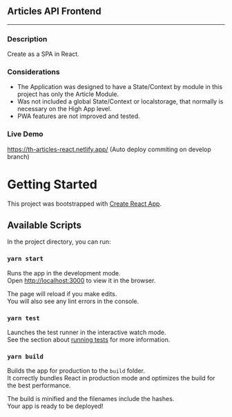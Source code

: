 ## Articles API Frontend 

----
### Description
Create as a SPA in React.

### Considerations
- The Application was designed to have a State/Context by module in this project has only the Article Module.
- Was not included a global State/Context or localstorage, that normally is necessary on the High App level.
- PWA features are not improved and tested.
### Live Demo
https://th-articles-react.netlify.app/
(Auto deploy commiting on develop branch)


# Getting Started 

This project was bootstrapped with [Create React App](https://github.com/facebook/create-react-app).



## Available Scripts

In the project directory, you can run:

### `yarn start`

Runs the app in the development mode.\
Open [http://localhost:3000](http://localhost:3000) to view it in the browser.

The page will reload if you make edits.\
You will also see any lint errors in the console.

### `yarn test`

Launches the test runner in the interactive watch mode.\
See the section about [running tests](https://facebook.github.io/create-react-app/docs/running-tests) for more information.

### `yarn build`

Builds the app for production to the `build` folder.\
It correctly bundles React in production mode and optimizes the build for the best performance.

The build is minified and the filenames include the hashes.\
Your app is ready to be deployed!
